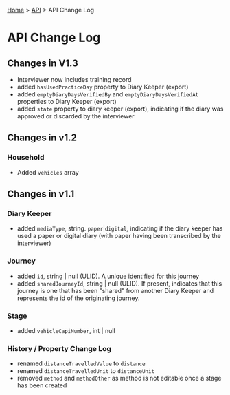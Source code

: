 [Home](../../README.md) > [API](../API.md) > API Change Log

# API Change Log

## Changes in V1.3

- Interviewer now includes training record
- added `hasUsedPracticeDay` property to Diary Keeper (export)
- added `emptyDiaryDaysVerifiedBy` and `emptyDiaryDaysVerifiedAt` properties to Diary Keeper (export)
- added `state` property to diary keeper (export), indicating if the diary was approved or discarded by the interviewer

## Changes in v1.2

### Household

- Added `vehicles` array

## Changes in v1.1

### Diary Keeper

- added `mediaType`, string. `paper`|`digital`, indicating if the diary keeper has used a paper or digital diary (with paper having been transcribed by the interviewer)

### Journey

- added `id`, string | null (ULID). A unique identified for this journey
- added `sharedJourneyId`, string | null (ULID). If present, indicates that this journey is one that has been "shared" from another Diary Keeper and represents the id of the originating journey.

### Stage

- added `vehicleCapiNumber`, int | null

### History / Property Change Log

- renamed `distanceTravelledValue` to `distance`
- renamed `distanceTravelledUnit` to `distanceUnit`
- removed `method` and `methodOther` as method is not editable once a stage has been created